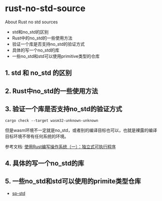 # rust-no-std-source

About Rust no std sources

- std和no_std的区别
- Rust中的no_std的一些使用方法
- 验证一个库是否支持no_std的验证方式
- 具体的写一个no_std的库
- 一些no_std和std可以使用primitive类型的仓库





## 1. std 和 no_std 的区别



## 2. Rust中no_std的一些使用方法



## 3. 验证一个库是否支持no_std的验证方式

`
cargo check --target wasm32-unknown-unknown
`

但是wasm环境不一定就是no_std，或者别的编译目标也可以，也就是裸露的编译目标环境不带有任何系统的环境。

参考文档: [使用Rust编写操作系统（一）：独立式可执行程序](https://zhuanlan.zhihu.com/p/53064186)


## 4. 具体的写一个no_std的库


## 5. 一些no_std和std可以使用的primite类型仓库

- [sp-std](https://github.com/paritytech/substrate/tree/master/primitives/std)

